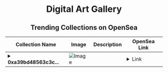 <div align="center">

# Digital Art Gallery

## Trending Collections on OpenSea

| Collection Name                       | Image                                                                                     | Description                       | OpenSea Link                                                                                          |
|---------------------------------------|-------------------------------------------------------------------------------------------|-----------------------------------|--------------------------------------------------------------------------------------------------------|
| **<details><summary>0xa39bd48563c3c...</summary>0xa39bd48563c3cc8f63b4a4bcd55dac1f96543b83</details>** | ![Image](https://i2.seadn.io/optimism/0x92b597b3406e72420b29d9f1d4fc07d0f61da0e0/cd48b9c80f065878c35ba9992a028f/08cd48b9c80f065878c35ba9992a028f.gif?w=200&auto=format) |  | <details><summary>Link</summary>[0xa39bd48563c3cc8f63b4a4bcd55dac1f96543b83](https://opensea.io/collection/0xa39bd48563c3cc8f63b4a4bcd55dac1f96543b83)</details> |

</div>